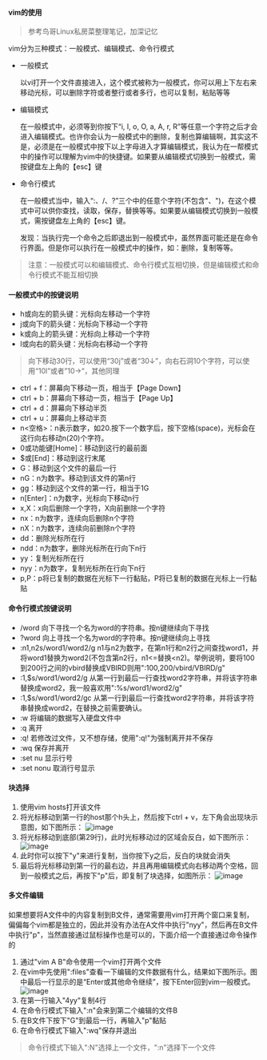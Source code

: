 #### vim的使用
> 参考鸟哥Linux私房菜整理笔记，加深记忆

vim分为三种模式：一般模式、编辑模式、命令行模式
- 一般模式

  以vi打开一个文件直接进入，这个模式被称为一般模式，你可以用上下左右来移动光标，可以删除字符或者整行或者多行，也可以复制，粘贴等等

- 编辑模式

  在一般模式中，必须等到你按下“i, I, o, O, a, A, r, R”等任意一个字符之后才会进入编辑模式。也许你会认为一般模式中的删除，复制也算编辑啊，其实这不是，必须是在一般模式中按下以上字母进入才算编辑模式，我认为在一帮模式中的操作可以理解为vim中的快捷键。如果要从编辑模式切换到一般模式，需按键盘左上角的【esc】键

- 命令行模式

    在一般模式当中，输入“:、/、?”三个中的任意个字符(不包含"、")，在这个模式中可以供你查找，读取，保存，替换等等。如果要从编辑模式切换到一般模式，需按键盘左上角的【esc】键。

    发现：当执行完一个命令之后即退出到一般模式中，虽然界面可能还是在命令行界面。但是你可以执行在一般模式中的操作，如：删除，复制等等。

> 注意：一般模式可以和编辑模式、命令行模式互相切换，但是编辑模式和命令行模式不能互相切换

#### 一般模式中的按键说明

- h或向左的箭头键：光标向左移动一个字符
- j或向下的箭头键：光标向下移动一个字符
- k或向上的箭头键：光标向上移动一个字符
- l或向右的箭头键：光标向右移动一个字符
> 向下移动30行，可以使用“30j”或者“30↓”，向右石洞10个字符，可以使用“10l”或者”10→“，其他同理
- ctrl + f：屏幕向下移动一页，相当于【Page Down】
- ctrl + b：屏幕向下移动一页，相当于【Page Up】
- ctrl + d：屏幕向下移动半页
- ctrl + u：屏幕向上移动半页
- n<空格>：n表示数字，如20.按下一个数字后，按下空格(space)，光标会在这行向右移动n(20)个字符。
- 0或功能键[Home]：移动到这行的最前面
- $或[End]：移动到这行末尾
- G：移动到这个文件的最后一行
- nG：n为数字。移动到该文件的第n行
- gg：移动到这个文件的第一行，相当于1G
- n[Enter]：n为数字，光标向下移动n行
- x,X：x向后删除一个字符，X向前删除一个字符
- nx：n为数字，连续向后删除n个字符
- nX：n为数字，连续向前删除n个字符
- dd：删除光标所在行
- ndd：n为数字，删除光标所在行向下n行
- yy：复制光标所在行
- nyy：n为数字，复制光标所在行向下n行
- p,P：p将已复制的数据在光标下一行黏贴，P将已复制的数据在光标上一行黏贴

#### 命令行模式按键说明
- /word 向下寻找一个名为word的字符串。按n键继续向下寻找
- ?word 向上寻找一个名为word的字符串。按n键继续向上寻找
- :n1,n2s/word1/word2/g n1与n2为数字，在第n1行和n2行之间查找word1，并将word1替换为word2(不包含第n2行，n1<=替换<n2)。举例说明，要将100到200行之间的vbird替换成VBIRD则用":100,200/vbird/VBIRD/g"
- :1,$s/word1/word2/g 从第一行到最后一行查找word2字符串，并将该字符串替换成word2，我一般喜欢用":%s/word1/word2/g"
- :1,$s/word1/word2/gc 从第一行到最后一行查找word2字符串，并将该字符串替换成word2，在替换之前需要确认。
- :w 将编辑的数据写入硬盘文件中
- :q 离开
- :q! 若修改过文件，又不想存储，使用":q!"为强制离开并不保存
- :wq 保存并离开
- :set nu 显示行号
- :set nonu 取消行号显示

#### 块选择
1. 使用vim hosts打开该文件
2. 将光标移动到第一行的host那个h头上，然后按下ctrl + v，左下角会出现块示意图，如下图所示：
![image](http://pceh5403k.bkt.clouddn.com/Linux%E5%9D%97%E9%80%89%E6%8B%A9%E7%A4%BA%E6%84%8F%E5%9B%BE1.jpg)
3. 将光标移动到底部(第29行)，此时光标移动过的区域会反白，如下图所示：
![image](http://pceh5403k.bkt.clouddn.com/Linux%E5%9D%97%E9%80%89%E6%8B%A9%E7%A4%BA%E6%84%8F%E5%9B%BE2.jpg)
4. 此时你可以按下"y"来进行复制，当你按下y之后，反白的块就会消失
5. 最后将光标移动到第一行的最右边，并且再用编辑模式向右移动两个空格，回到一般模式之后，再按下"p"后，即复制了块选择，如图所示：
![image](http://pceh5403k.bkt.clouddn.com/Linux%E5%BF%AB%E9%80%89%E6%8B%A9%E7%A4%BA%E6%84%8F%E5%9B%BE3.jpg)

#### 多文件编辑
如果想要将A文件中的内容复制到B文件，通常需要用vim打开两个窗口来复制，偏偏每个vim都是独立的，因此并没有办法在A文件中执行"nyy"，然后再在B文件中执行"p"，当然直接通过鼠标操作也是可以的，下面介绍一个直接通过命令操作的

1. 通过"vim A B"命令使用一个vim打开两个文件
2. 在vim中先使用":files"查看一下编辑的文件数据有什么，结果如下图所示。图中最后一行显示的是“Enter或其他命令继续”，按下Enter回到vim一般模式。
![image](http://pceh5403k.bkt.clouddn.com/Linux%E5%A4%9A%E6%96%87%E4%BB%B6%E7%BC%96%E8%BE%911.jpg)
3. 在第一行输入"4yy"复制4行
4. 在命令行模式下输入":n"会来到第二个编辑的文件B
5. 在B文件下按下"G"到最后一行，再输入"p"黏贴
6. 在命令行模式下输入":wq"保存并退出

> 命令行模式下输入":N"选择上一个文件，":n"选择下一个文件
